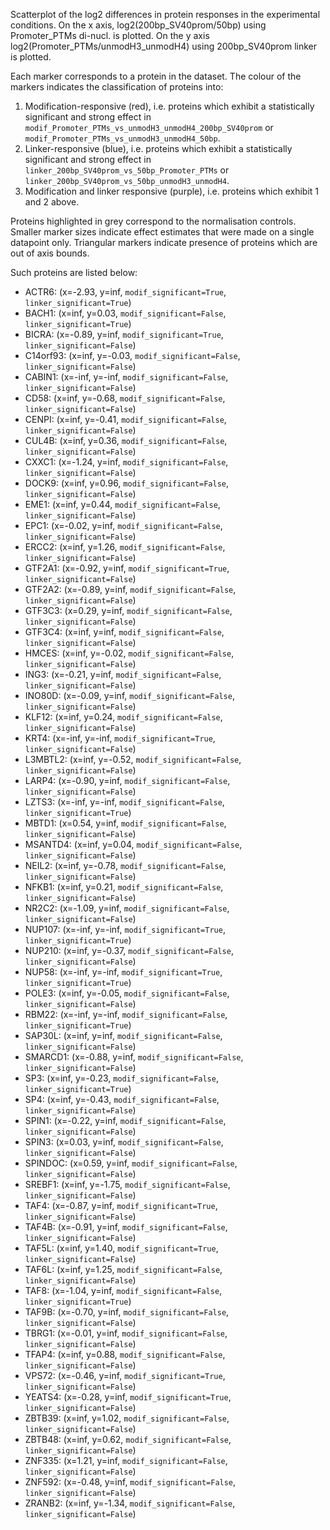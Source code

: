 
Scatterplot of the log2 differences in protein responses in the experimental conditions.
On the x axis, log2(200bp_SV40prom/50bp) using Promoter_PTMs di-nucl. is plotted. On the y axis log2(Promoter_PTMs/unmodH3_unmodH4) using 200bp_SV40prom linker is plotted.

Each marker corresponds to a protein in the dataset. The colour of the markers indicates the classification of proteins into:

1. Modification-responsive (red), i.e. proteins which exhibit a statistically significant and strong effect in `modif_Promoter_PTMs_vs_unmodH3_unmodH4_200bp_SV40prom` or `modif_Promoter_PTMs_vs_unmodH3_unmodH4_50bp`.
2. Linker-responsive (blue), i.e. proteins which exhibit a statistically significant and strong effect in `linker_200bp_SV40prom_vs_50bp_Promoter_PTMs` or `linker_200bp_SV40prom_vs_50bp_unmodH3_unmodH4`.
3. Modification and linker responsive (purple), i.e. proteins which exhibit 1 and 2 above.

Proteins highlighted in grey correspond to the normalisation controls.
Smaller marker sizes indicate effect estimates that were made on a single datapoint only.
Triangular markers indicate presence of proteins which are out of axis bounds.

Such proteins are listed below:

   - ACTR6: (x=-2.93, y=inf, `modif_significant=True`, `linker_significant=True`)
   - BACH1: (x=inf, y=0.03, `modif_significant=False`, `linker_significant=True`)
   - BICRA: (x=-0.89, y=inf, `modif_significant=True`, `linker_significant=False`)
   - C14orf93: (x=inf, y=-0.03, `modif_significant=False`, `linker_significant=False`)
   - CABIN1: (x=-inf, y=-inf, `modif_significant=False`, `linker_significant=False`)
   - CD58: (x=inf, y=-0.68, `modif_significant=False`, `linker_significant=False`)
   - CENPI: (x=inf, y=-0.41, `modif_significant=False`, `linker_significant=False`)
   - CUL4B: (x=inf, y=0.36, `modif_significant=False`, `linker_significant=False`)
   - CXXC1: (x=-1.24, y=inf, `modif_significant=False`, `linker_significant=False`)
   - DOCK9: (x=inf, y=0.96, `modif_significant=False`, `linker_significant=False`)
   - EME1: (x=inf, y=0.44, `modif_significant=False`, `linker_significant=False`)
   - EPC1: (x=-0.02, y=inf, `modif_significant=False`, `linker_significant=False`)
   - ERCC2: (x=inf, y=1.26, `modif_significant=False`, `linker_significant=False`)
   - GTF2A1: (x=-0.92, y=inf, `modif_significant=True`, `linker_significant=False`)
   - GTF2A2: (x=-0.89, y=inf, `modif_significant=False`, `linker_significant=False`)
   - GTF3C3: (x=0.29, y=inf, `modif_significant=False`, `linker_significant=False`)
   - GTF3C4: (x=inf, y=inf, `modif_significant=False`, `linker_significant=False`)
   - HMCES: (x=inf, y=-0.02, `modif_significant=False`, `linker_significant=False`)
   - ING3: (x=-0.21, y=inf, `modif_significant=False`, `linker_significant=False`)
   - INO80D: (x=-0.09, y=inf, `modif_significant=False`, `linker_significant=False`)
   - KLF12: (x=inf, y=0.24, `modif_significant=False`, `linker_significant=False`)
   - KRT4: (x=-inf, y=-inf, `modif_significant=True`, `linker_significant=False`)
   - L3MBTL2: (x=inf, y=-0.52, `modif_significant=False`, `linker_significant=False`)
   - LARP4: (x=-0.90, y=inf, `modif_significant=False`, `linker_significant=False`)
   - LZTS3: (x=-inf, y=-inf, `modif_significant=False`, `linker_significant=True`)
   - MBTD1: (x=0.54, y=inf, `modif_significant=False`, `linker_significant=False`)
   - MSANTD4: (x=inf, y=0.04, `modif_significant=False`, `linker_significant=False`)
   - NEIL2: (x=inf, y=-0.78, `modif_significant=False`, `linker_significant=False`)
   - NFKB1: (x=inf, y=0.21, `modif_significant=False`, `linker_significant=False`)
   - NR2C2: (x=-1.09, y=inf, `modif_significant=False`, `linker_significant=False`)
   - NUP107: (x=-inf, y=-inf, `modif_significant=True`, `linker_significant=True`)
   - NUP210: (x=inf, y=-0.37, `modif_significant=False`, `linker_significant=False`)
   - NUP58: (x=-inf, y=-inf, `modif_significant=True`, `linker_significant=True`)
   - POLE3: (x=inf, y=-0.05, `modif_significant=False`, `linker_significant=False`)
   - RBM22: (x=-inf, y=-inf, `modif_significant=False`, `linker_significant=True`)
   - SAP30L: (x=inf, y=inf, `modif_significant=False`, `linker_significant=False`)
   - SMARCD1: (x=-0.88, y=inf, `modif_significant=False`, `linker_significant=False`)
   - SP3: (x=inf, y=-0.23, `modif_significant=False`, `linker_significant=True`)
   - SP4: (x=inf, y=-0.43, `modif_significant=False`, `linker_significant=False`)
   - SPIN1: (x=-0.22, y=inf, `modif_significant=False`, `linker_significant=False`)
   - SPIN3: (x=0.03, y=inf, `modif_significant=False`, `linker_significant=False`)
   - SPINDOC: (x=0.59, y=inf, `modif_significant=False`, `linker_significant=False`)
   - SREBF1: (x=inf, y=-1.75, `modif_significant=False`, `linker_significant=False`)
   - TAF4: (x=-0.87, y=inf, `modif_significant=True`, `linker_significant=False`)
   - TAF4B: (x=-0.91, y=inf, `modif_significant=False`, `linker_significant=False`)
   - TAF5L: (x=inf, y=1.40, `modif_significant=True`, `linker_significant=False`)
   - TAF6L: (x=inf, y=1.25, `modif_significant=False`, `linker_significant=False`)
   - TAF8: (x=-1.04, y=inf, `modif_significant=False`, `linker_significant=True`)
   - TAF9B: (x=-0.70, y=inf, `modif_significant=False`, `linker_significant=False`)
   - TBRG1: (x=-0.01, y=inf, `modif_significant=False`, `linker_significant=False`)
   - TFAP4: (x=inf, y=0.88, `modif_significant=False`, `linker_significant=False`)
   - VPS72: (x=-0.46, y=inf, `modif_significant=True`, `linker_significant=False`)
   - YEATS4: (x=-0.28, y=inf, `modif_significant=True`, `linker_significant=False`)
   - ZBTB39: (x=inf, y=1.02, `modif_significant=False`, `linker_significant=False`)
   - ZBTB48: (x=inf, y=0.62, `modif_significant=False`, `linker_significant=False`)
   - ZNF335: (x=1.21, y=inf, `modif_significant=False`, `linker_significant=False`)
   - ZNF592: (x=-0.48, y=inf, `modif_significant=False`, `linker_significant=False`)
   - ZRANB2: (x=inf, y=-1.34, `modif_significant=False`, `linker_significant=False`)
        